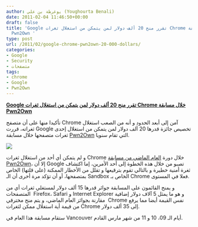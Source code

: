 ```yaml
---
author: يوغرطة بن علي (Youghourta Benali)
date: 2011-02-04 11:46:50+00:00
draft: false
title: 'Google تقرر منح 20 ألف دولار لمن يتمكن من استغلال ثغرات Chrome خلال مسابقة
  Pwn2Own '
type: post
url: /2011/02/google-chrome-pwn2own-20-000-dollars/
categories:
- Google
- Security
- متصفحات
tags:
- chrome
- Google
- Pwn2Own
---
```


**[Google تقرر منح 20 ألف دولار لمن يتمكن من استغلال ثغرات Chrome خلال مسابقة Pwn2Own](http://www.it-scoop.com/2011/02/google-chrome-pwn2own-20-000-dollars)**


تأكيدا منها على أن متصفح Chrome آمن إلى أبعد الحدود و أنه من الصعب استغلال ثغراته، قررت Google تخصيص جائزة قدرها 20 ألف دولار لمن يتمكن من استغلال إحدى ثغرات متصفحها خلال مسابقة [Pwn2Own](http://dvlabs.tippingpoint.com/blog/2011/02/02/pwn2own-2011) التي تقام سنويا.

[![](http://www.it-scoop.com/wp-content/uploads/2010/01/chrome_bugs-e1264950836525.jpg)
](http://www.it-scoop.com/2011/02/google-chrome-pwn2own-20-000-dollars)

و لم يتمكن أي أحد من استغلال ثغرات Chrome خلال دورة [العام الماضي من مسابقة Pwn2Own](http://dvlabs.tippingpoint.com/blog/2010/02/15/pwn2own-2010)، إلا أن Google تصبو من خلال هذه الخطوة إلى أحد الأمرين، إما اكتشاف ثغرة أمنية خطيرة و بالتالي تقوم بترقيعها و تقلل من الأخطار الممكنة (على قلتها) الخاص بمتصفحها، أو أن تؤكد مرة أخرى أن الـ Sandbox الخاص بـ Chrome فعلا في المستوى.

و يمنح القائمون على المسابقة جوائر قدرها 15 ألف دولار لمستغلي ثغرات أي من المتصفحات  Firefox، Safari و Internet Explorer و هو ما يمثل 5 آلاف دولار إضافية مقارنة بجوائز العام الماضي، و يتم منح مخترقي  Chrome نفس القيمة أيضا مما يرفع من قيمة أية استغلال ممكن لثغرات Chrome إلى 35 ألف دولار.

ستقام مسابقة هذا العام في Vancouver أيام الـ 09، 10 و 11 من شهر مارس القادم.
